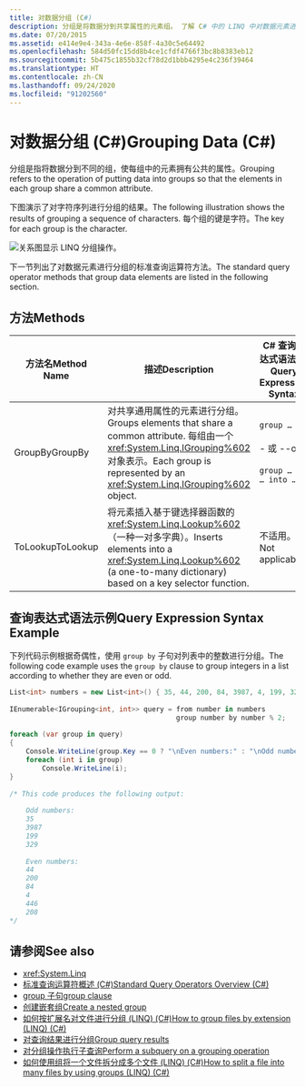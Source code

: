 ```yaml
---
title: 对数据分组 (C#)
description: 分组是将数据分到共享属性的元素组。 了解 C# 中的 LINQ 中对数据元素进行分组的标准查询运算符方法。
ms.date: 07/20/2015
ms.assetid: e414e9e4-343a-4e6e-858f-4a30c5e64492
ms.openlocfilehash: 584d50fc15dd8b4ce1cfdf4766f3bc8b8383eb12
ms.sourcegitcommit: 5b475c1855b32cf78d2d1bbb4295e4c236f39464
ms.translationtype: HT
ms.contentlocale: zh-CN
ms.lasthandoff: 09/24/2020
ms.locfileid: "91202560"
---
```

# <a name="grouping-data-c"></a><span data-ttu-id="a8c15-104">对数据分组 (C#)</span><span class="sxs-lookup"><span data-stu-id="a8c15-104">Grouping Data (C#)</span></span>

<span data-ttu-id="a8c15-105">分组是指将数据分到不同的组，使每组中的元素拥有公共的属性。</span><span class="sxs-lookup"><span data-stu-id="a8c15-105">Grouping refers to the operation of putting data into groups so that the elements in each group share a common attribute.</span></span>  
  
 <span data-ttu-id="a8c15-106">下图演示了对字符序列进行分组的结果。</span><span class="sxs-lookup"><span data-stu-id="a8c15-106">The following illustration shows the results of grouping a sequence of characters.</span></span> <span data-ttu-id="a8c15-107">每个组的键是字符。</span><span class="sxs-lookup"><span data-stu-id="a8c15-107">The key for each group is the character.</span></span>  
  
 ![关系图显示 LINQ 分组操作。](./media/grouping-data/linq-group-operation.png)  
  
 <span data-ttu-id="a8c15-109">下一节列出了对数据元素进行分组的标准查询运算符方法。</span><span class="sxs-lookup"><span data-stu-id="a8c15-109">The standard query operator methods that group data elements are listed in the following section.</span></span>  
  
## <a name="methods"></a><span data-ttu-id="a8c15-110">方法</span><span class="sxs-lookup"><span data-stu-id="a8c15-110">Methods</span></span>  
  
|<span data-ttu-id="a8c15-111">方法名</span><span class="sxs-lookup"><span data-stu-id="a8c15-111">Method Name</span></span>|<span data-ttu-id="a8c15-112">描述</span><span class="sxs-lookup"><span data-stu-id="a8c15-112">Description</span></span>|<span data-ttu-id="a8c15-113">C# 查询表达式语法</span><span class="sxs-lookup"><span data-stu-id="a8c15-113">C# Query Expression Syntax</span></span>|<span data-ttu-id="a8c15-114">详细信息</span><span class="sxs-lookup"><span data-stu-id="a8c15-114">More Information</span></span>|  
|-----------------|-----------------|---------------------------------|----------------------|  
|<span data-ttu-id="a8c15-115">GroupBy</span><span class="sxs-lookup"><span data-stu-id="a8c15-115">GroupBy</span></span>|<span data-ttu-id="a8c15-116">对共享通用属性的元素进行分组。</span><span class="sxs-lookup"><span data-stu-id="a8c15-116">Groups elements that share a common attribute.</span></span> <span data-ttu-id="a8c15-117">每组由一个 <xref:System.Linq.IGrouping%602> 对象表示。</span><span class="sxs-lookup"><span data-stu-id="a8c15-117">Each group is represented by an <xref:System.Linq.IGrouping%602> object.</span></span>|`group … by`<br /><br /> <span data-ttu-id="a8c15-118">\- 或 -</span><span class="sxs-lookup"><span data-stu-id="a8c15-118">-or-</span></span><br /><br /> `group … by … into …`|<xref:System.Linq.Enumerable.GroupBy%2A?displayProperty=nameWithType><br /><br /> <xref:System.Linq.Queryable.GroupBy%2A?displayProperty=nameWithType>|  
|<span data-ttu-id="a8c15-119">ToLookup</span><span class="sxs-lookup"><span data-stu-id="a8c15-119">ToLookup</span></span>|<span data-ttu-id="a8c15-120">将元素插入基于键选择器函数的 <xref:System.Linq.Lookup%602>（一种一对多字典）。</span><span class="sxs-lookup"><span data-stu-id="a8c15-120">Inserts elements into a <xref:System.Linq.Lookup%602> (a one-to-many dictionary) based on a key selector function.</span></span>|<span data-ttu-id="a8c15-121">不适用。</span><span class="sxs-lookup"><span data-stu-id="a8c15-121">Not applicable.</span></span>|<xref:System.Linq.Enumerable.ToLookup%2A?displayProperty=nameWithType>|  
  
## <a name="query-expression-syntax-example"></a><span data-ttu-id="a8c15-122">查询表达式语法示例</span><span class="sxs-lookup"><span data-stu-id="a8c15-122">Query Expression Syntax Example</span></span>  

 <span data-ttu-id="a8c15-123">下列代码示例根据奇偶性，使用 `group by` 子句对列表中的整数进行分组。</span><span class="sxs-lookup"><span data-stu-id="a8c15-123">The following code example uses the `group by` clause to group integers in a list according to whether they are even or odd.</span></span>  
  
```csharp  
List<int> numbers = new List<int>() { 35, 44, 200, 84, 3987, 4, 199, 329, 446, 208 };  
  
IEnumerable<IGrouping<int, int>> query = from number in numbers  
                                         group number by number % 2;  
  
foreach (var group in query)  
{  
    Console.WriteLine(group.Key == 0 ? "\nEven numbers:" : "\nOdd numbers:");  
    foreach (int i in group)  
        Console.WriteLine(i);  
}  
  
/* This code produces the following output:  
  
    Odd numbers:  
    35  
    3987  
    199  
    329  
  
    Even numbers:  
    44  
    200  
    84  
    4  
    446  
    208  
*/  
```  
  
## <a name="see-also"></a><span data-ttu-id="a8c15-124">请参阅</span><span class="sxs-lookup"><span data-stu-id="a8c15-124">See also</span></span>

- <xref:System.Linq>
- [<span data-ttu-id="a8c15-125">标准查询运算符概述 (C#)</span><span class="sxs-lookup"><span data-stu-id="a8c15-125">Standard Query Operators Overview (C#)</span></span>](./standard-query-operators-overview.md)
- [<span data-ttu-id="a8c15-126">group 子句</span><span class="sxs-lookup"><span data-stu-id="a8c15-126">group clause</span></span>](../../../language-reference/keywords/group-clause.md)
- [<span data-ttu-id="a8c15-127">创建嵌套组</span><span class="sxs-lookup"><span data-stu-id="a8c15-127">Create a nested group</span></span>](../../../linq/create-a-nested-group.md)
- [<span data-ttu-id="a8c15-128">如何按扩展名对文件进行分组 (LINQ) (C#)</span><span class="sxs-lookup"><span data-stu-id="a8c15-128">How to group files by extension (LINQ) (C#)</span></span>](./how-to-group-files-by-extension-linq.md)
- [<span data-ttu-id="a8c15-129">对查询结果进行分组</span><span class="sxs-lookup"><span data-stu-id="a8c15-129">Group query results</span></span>](../../../linq/group-query-results.md)
- [<span data-ttu-id="a8c15-130">对分组操作执行子查询</span><span class="sxs-lookup"><span data-stu-id="a8c15-130">Perform a subquery on a grouping operation</span></span>](../../../linq/perform-a-subquery-on-a-grouping-operation.md)
- [<span data-ttu-id="a8c15-131">如何使用组将一个文件拆分成多个文件 (LINQ) (C#)</span><span class="sxs-lookup"><span data-stu-id="a8c15-131">How to split a file into many files by using groups (LINQ) (C#)</span></span>](./how-to-split-a-file-into-many-files-by-using-groups-linq.md)
